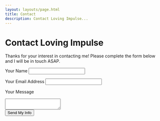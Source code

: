 ```yaml
---
layout: layouts/page.html
title: Contact
description: Contact Loving Impulse...
---
```


# Contact Loving Impulse

Thanks for your interest in contacting me! Please complete the form below and I will be in touch ASAP.

<!-- Google reCAPTCHA -->
<script src="https://www.google.com/recaptcha/api.js" async defer></script>

<!-- Contact Form (via Basin) -->
<form name="contact-form" action="https://usebasin.com/f/e4f6f82f0644
" method="POST">
  <label for="name">Your Name</label>
  <input type="text" name="name" id="name" required>

  <label for="email">Your Email Address</label>
  <input type="email" name="email" id="email" required>

  <label for="message">Your Message</label>
  <textarea name="message" id="message" required></textarea>

  <div class="g-recaptcha" data-sitekey="6Lew3SMUAAAAAJ82QoS7gqOTkRI_dhYrFy1f7Sqy"></div>

  <input type="submit" id="submit-btn" value="Send My Info">
</form>
